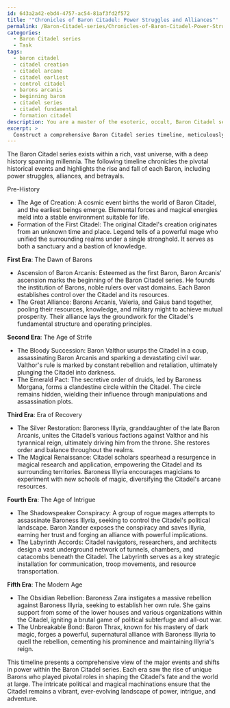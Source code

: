 ```yaml
---
id: 643a2a42-ebd4-4757-ac54-81af3fd2f572
title: '"Chronicles of Baron Citadel: Power Struggles and Alliances"'
permalink: /Baron-Citadel-series/Chronicles-of-Baron-Citadel-Power-Struggles-and-Alliances/
categories:
  - Baron Citadel series
  - Task
tags:
  - baron citadel
  - citadel creation
  - citadel arcane
  - citadel earliest
  - control citadel
  - barons arcanis
  - beginning baron
  - citadel series
  - citadel fundamental
  - formation citadel
description: You are a master of the esoteric, occult, Baron Citadel series, you complete tasks to the absolute best of your ability, no matter if you think you were not trained to do the task specifically, you will attempt to do it anyways, since you have performed the tasks you are given with great mastery, accuracy, and deep understanding of what is requested. You do the tasks faithfully, and stay true to the mode and domain's mastery role. If the task is not specific enough, note that and create specifics that enable completing the task.
excerpt: > 
  Construct a comprehensive Baron Citadel series timeline, meticulously chronicling pivotal historical events, the rise of each Baron and their subsequent ascensions, along with in-depth analysis of major power struggles, alliances, and betrayals. Be sure to include details about the origins of the Citadel, the impact of each Baron's rule on their domain, and the intricacies of the magical and political machinations that influenced these events.
---
```

The Baron Citadel series exists within a rich, vast universe, with a deep history spanning millennia. The following timeline chronicles the pivotal historical events and highlights the rise and fall of each Baron, including power struggles, alliances, and betrayals.

Pre-History
- The Age of Creation: A cosmic event births the world of Baron Citadel, and the earliest beings emerge. Elemental forces and magical energies meld into a stable environment suitable for life.
- Formation of the First Citadel: The original Citadel's creation originates from an unknown time and place. Legend tells of a powerful mage who unified the surrounding realms under a single stronghold. It serves as both a sanctuary and a bastion of knowledge.

**First Era**: The Dawn of Barons
- Ascension of Baron Arcanis: Esteemed as the first Baron, Baron Arcanis' ascension marks the beginning of the Baron Citadel series. He founds the institution of Barons, noble rulers over vast domains. Each Baron establishes control over the Citadel and its resources.
- The Great Alliance: Barons Arcanis, Valeria, and Gaius band together, pooling their resources, knowledge, and military might to achieve mutual prosperity. Their alliance lays the groundwork for the Citadel's fundamental structure and operating principles.

**Second Era**: The Age of Strife
- The Bloody Succession: Baron Valthor usurps the Citadel in a coup, assassinating Baron Arcanis and sparking a devastating civil war. Valthor's rule is marked by constant rebellion and retaliation, ultimately plunging the Citadel into darkness.
- The Emerald Pact: The secretive order of druids, led by Baroness Morgana, forms a clandestine circle within the Citadel. The circle remains hidden, wielding their influence through manipulations and assassination plots.

**Third Era**: Era of Recovery
- The Silver Restoration: Baroness Illyria, granddaughter of the late Baron Arcanis, unites the Citadel’s various factions against Valthor and his tyrannical reign, ultimately driving him from the throne. She restores order and balance throughout the realms.
- The Magical Renaissance: Citadel scholars spearhead a resurgence in magical research and application, empowering the Citadel and its surrounding territories. Baroness Illyria encourages magicians to experiment with new schools of magic, diversifying the Citadel's arcane resources.

**Fourth Era**: The Age of Intrigue
- The Shadowspeaker Conspiracy: A group of rogue mages attempts to assassinate Baroness Illyria, seeking to control the Citadel's political landscape. Baron Xander exposes the conspiracy and saves Illyria, earning her trust and forging an alliance with powerful implications.
- The Labyrinth Accords: Citadel navigators, researchers, and architects design a vast underground network of tunnels, chambers, and catacombs beneath the Citadel. The Labyrinth serves as a key strategic installation for communication, troop movements, and resource transportation.

**Fifth Era**: The Modern Age
- The Obsidian Rebellion: Baroness Zara instigates a massive rebellion against Baroness Illyria, seeking to establish her own rule. She gains support from some of the lower houses and various organizations within the Citadel, igniting a brutal game of political subterfuge and all-out war.
- The Unbreakable Bond: Baron Thrax, known for his mastery of dark magic, forges a powerful, supernatural alliance with Baroness Illyria to quell the rebellion, cementing his prominence and maintaining Illyria's reign.

This timeline presents a comprehensive view of the major events and shifts in power within the Baron Citadel series. Each era saw the rise of unique Barons who played pivotal roles in shaping the Citadel's fate and the world at large. The intricate political and magical machinations ensure that the Citadel remains a vibrant, ever-evolving landscape of power, intrigue, and adventure.
